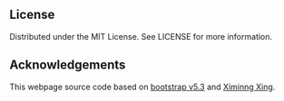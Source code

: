 ## License

Distributed under the MIT License. See LICENSE for more information.

## Acknowledgements

This webpage source code based on [bootstrap v5.3](https://getbootstrap.com/docs/5.3/getting-started/introduction/) and [Ximinng Xing](https://ximinng.github.io/GithubPages-Template/).
